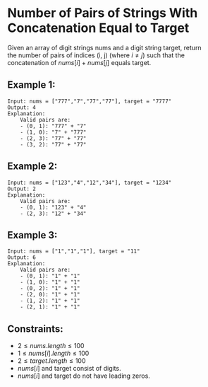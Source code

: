 # Number of Pairs of Strings With Concatenation Equal to Target

Given an array of digit strings nums and a digit string target, return  
the number of pairs of indices (i, j) (where $i \ne j$) such that the  
concatenation of $nums[i] + nums[j]$ equals target.

 

## Example 1:

    Input: nums = ["777","7","77","77"], target = "7777"
    Output: 4
    Explanation: 
        Valid pairs are:
        - (0, 1): "777" + "7"
        - (1, 0): "7" + "777"
        - (2, 3): "77" + "77"
        - (3, 2): "77" + "77"

## Example 2:

    Input: nums = ["123","4","12","34"], target = "1234"
    Output: 2
    Explanation: 
        Valid pairs are:
        - (0, 1): "123" + "4"
        - (2, 3): "12" + "34"
        
## Example 3:

    Input: nums = ["1","1","1"], target = "11"
    Output: 6
    Explanation: 
        Valid pairs are:
        - (0, 1): "1" + "1"
        - (1, 0): "1" + "1"
        - (0, 2): "1" + "1"
        - (2, 0): "1" + "1"
        - (1, 2): "1" + "1"
        - (2, 1): "1" + "1"

 

## Constraints:

* $2 \le nums.length \le 100$
* $1 \le nums[i].length \le 100$
* $2 \le target.length \le 100$
* $nums[i]$ and target consist of digits.
* $nums[i]$ and target do not have leading zeros.

